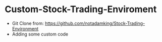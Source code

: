 # Custom-Stock-Trading-Enviroment
- Git Clone from: https://github.com/notadamking/Stock-Trading-Environment
- Adding some custom code
